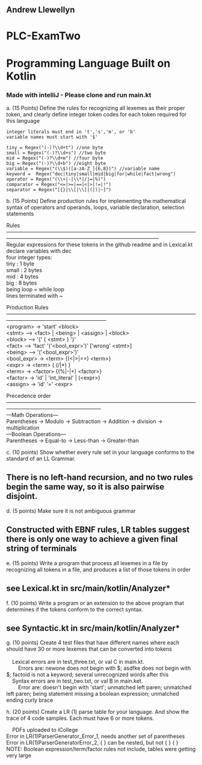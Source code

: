 ## Andrew Llewellyn

# PLC-ExamTwo
# Programming Language Built on Kotlin

### Made with intelliJ - Please clone and run main.kt

a. (15 Points) Define the rules for recognizing all lexemes as their proper token, and
clearly define integer token codes for each token required for this language <br/>


    integer literals must end in 't','s','m', or 'b'
    variable names must start with '$'
    
    tiny = Regex("(-)?\\d+t") //one byte
    small = Regex("(-)?\\d+s") //two byte
    mid = Regex("(-)?\\d+m") //four byte
    big = Regex("(-)?\\d+b") //eight byte
    variable = Regex("(\\$)([a-zA-Z_]{6,8})") //variable name
    keyword =  Regex("dec|tiny|small|mid|big|for|while|fact|wrong")
    operator = Regex("(\\+|-|\\*|/|=|%)")
    comparator = Regex("<=|>=|==|<|>|!=|!")
    separator = Regex("[{}|\\[|\\]|(|)|~]")

b. (15 Points) Define production rules for implementing the mathematical syntax of operators and operands, loops, variable declaration, selection statements<br/>

 Rules —————————————————————————————————————————————————————————————————<br/>
 Regular expressions for these tokens in the github readme and in Lexical.kt<br/>
 declare variables with dec<br/>
 four integer types:<br/>
 tiny : 1 byte<br/>
 small : 2 bytes<br/>
 mid : 4 bytes<br/>
 big : 8 bytes<br/>
 being loop = while loop<br/>
 lines terminated with ~<br/>
 
 Production Rules ———————————————————————————————————————————————————————<br/>
 \<program> -> 'start' \<block><br/>
 \<stmt> —> \<fact> | \<being> | \<assign> | \<block><br/>
 \<block> —> '{' { \<stmt> } '}'<br/>
 \<fact> —> 'fact' '('<bool_expr>')' <stmt> ['wrong' \<stmt>]<br/>
 \<being> —> '('<bool_expr>')' <stmt> <br/>
 \<bool_expr> -> \<term> {(<|>|==) \<term>}<br/>
 \<expr> -> \<term> { (/|*) <term>}<br/>
 \<term> -> \<factor> {(%|-|+) \<factor>}<br/>
 \<factor> -> 'id' | 'int_literal' | (\<expr>)<br/>
 \<assign> -> 'id' '=' \<expr><br/>

 Precedence order ——————————————————————————————————————————————————————<br/>
 —Math Operations—<br/>
 Parentheses -> Modulo -> Subtraction -> Addition -> division -> multiplication<br/>
 —Boolean Operations—<br/>
 Parentheses -> Equal-to -> Less-than -> Greater-than<br/>
 

c. (10 points) Show whether every rule set in your language conforms to the
standard of an LL Grammar.<br/>

## There is no left-hand recursion, and no two rules begin the same way, so it is also pairwise disjoint.

d. (5 points) Make sure it is not ambiguous grammar<br/>
    
## Constructed with EBNF rules, LR tables suggest there is only one way to achieve a given final string of terminals

e. (15 points) Write a program that process all lexemes in a file by recognizing all
tokens in a file, and produces a list of those tokens in order<br />
    
## see Lexical.kt in src/main/kotlin/Analyzer*<br/>

f. (10 points) Write a program or an extension to the above program that
determines if the tokens conform to the correct syntax.<br/>

## see Syntactic.kt in src/main/kotlin/Analyzer*<br/>

g. (10 points) Create 4 test files that have different names where each should have
30 or more lexemes that can be converted into tokens<br/><br/>
    Lexical errors are in test_three.txt, or val C in main.kt.<br/>
        Errors are: newone does not begin with $; asdfke does not begin with $; factoid is not a keyword; several unrecognized words after this <br />
    Syntax errors are in test_two.txt, or val B in main.ket.<br/>
        Error are: doesn't begin with 'start'; unmatched left paren; unmatched left paren; being statement missing a boolean expression; unmatched ending curly brace <br />

h. (20 points) Create a LR (1) parse table for your language. And show the trace of 4
code samples. Each must have 6 or more tokens.<br/>
    
    PDFs uploaded to iCollege<br/>
    Error in LR(1)ParserGenerator_Error_1, needs another set of parentheses<br/>
    Error in LR(1)ParserGeneratorError_2, { } can be nested, but not { } { }<br/>
    NOTE: Boolean expression/term/factor rules not include, tables were getting very large
    
